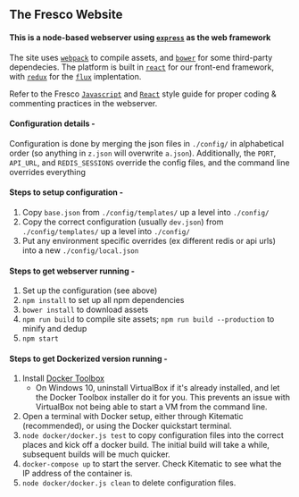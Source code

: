 ## The Fresco Website

#### This is a node-based webserver using [`express`](https://github.com/expressjs/express) as the web framework

The site uses [`webpack`](https://github.com/webpack/webpack) to compile assets, and [`bower`](https://github.com/bower/bower) for some third-party dependecies. The platform is built in [`react`](https://github.com/facebook/react) for our front-end framework, with [`redux`](https://github.com/reactjs/redux) for the [`flux`](https://facebook.github.io/flux/) implentation.

Refer to the Fresco [`Javascript`](https://github.com/fresconews/fresco-style/tree/master/javascript) and [`React`](https://github.com/fresconews/fresco-style/tree/master/react) style guide for proper coding & commenting practices in the webserver.

#### Configuration details -

Configuration is done by merging the json files in `./config/` in alphabetical order (so anything in `z.json` will overwrite `a.json`). Additionally, the `PORT`, `API_URL`, and `REDIS_SESSIONS` override the config files, and the command line overrides everything

#### Steps to setup configuration -

1. Copy `base.json` from `./config/templates/` up a level into `./config/`
2. Copy the correct configuration (usually `dev.json`) from `./config/templates/` up a level into `./config/`
3. Put any environment specific overrides (ex different redis or api urls) into a new `./config/local.json`

#### Steps to get webserver running -

1. Set up the configuration (see above)
2. `npm install` to set up all npm dependencies
2. `bower install` to download assets
3. `npm run build` to compile site assets; `npm run build --production` to minify and dedup
4. `npm start`

#### Steps to get Dockerized version running -

1. Install [Docker Toolbox](https://www.docker.com/products/docker-toolbox)
    * On Windows 10, uninstall VirtualBox if it's already installed, and let the Docker Toolbox installer do it for you. This prevents an issue with VirtualBox not being able to start a VM from the command line.
2. Open a terminal with Docker setup, either through Kitematic (recommended), or using the Docker quickstart terminal.
3. `node docker/docker.js test` to copy configuration files into the correct places and kick off a docker build. The initial build will take a while, subsequent builds will be much quicker.
4. `docker-compose up` to start the server. Check Kitematic to see what the IP address of the container is.
5. `node docker/docker.js clean` to delete configuration files.
